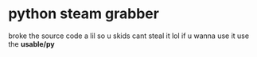 # python steam grabber


broke the source code a lil so u skids cant steal it lol
if u wanna use it use the **usable/py**
